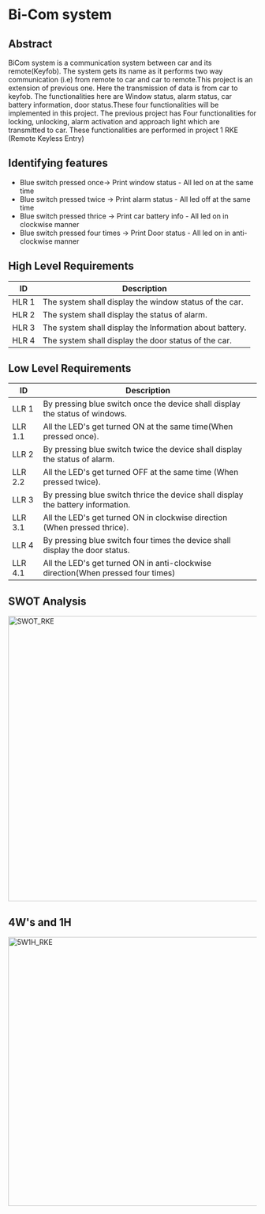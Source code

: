 
# Bi-Com system

## Abstract
 BiCom system is a communication system between car and its remote(Keyfob). The system gets its name as it performs two way communication (i.e) from remote to car and car to remote.This project is an extension of previous one. Here the transmission of data is from car to keyfob. The functionalities here are Window status, alarm status, car battery information, door status.These four functionalities will be implemented in this project. The previous project has Four functionalities for locking, unlocking, alarm activation and approach light which are transmitted to car. These functionalities are performed in project 1 RKE (Remote Keyless Entry)

## Identifying features
 * Blue switch pressed once-> Print window status - All led on at the same time
 * Blue switch pressed twice -> Print alarm status - All led off at the same time
 * Blue switch pressed thrice -> Print car battery info - All led on in clockwise manner
 * Blue switch pressed four times -> Print Door status - All led on in anti-clockwise manner


## High Level Requirements
ID     | Description
-------| -----------------------------------------
HLR 1  |The system shall display the window status of the car.
HLR 2  |The system shall display the status of alarm.
HLR 3  |The system shall display the Information about battery.
HLR 4  |The system shall display the door status of the car.

## Low Level Requirements
ID     | Description
-------| -----------------------------------------
LLR 1  |By pressing blue switch once the device shall display the status of windows.
LLR 1.1| All the LED's get turned ON at the same time(When pressed once).
LLR 2  |By pressing blue switch twice the device shall display the status of alarm.
LLR 2.2|All the LED's get turned OFF at the same time (When pressed twice).
LLR 3  |By pressing blue switch thrice the device shall display the battery information.
LLR 3.1| All the LED's get turned ON in clockwise direction (When pressed thrice).
LLR 4  |By pressing blue switch four times the device shall display the door status. 
LLR 4.1|All the LED's get turned ON in anti-clockwise direction(When pressed four times)

## SWOT Analysis
<img width="577" alt="SWOT_RKE" src="https://user-images.githubusercontent.com/98833151/157857408-d864f812-0e8e-490e-993c-94b5b7bf699f.png">

## 4W's and 1H
<img width="544" alt="5W1H_RKE" src="https://user-images.githubusercontent.com/98833151/157872039-a9fc634a-62be-46cb-bcf7-446575b8fe62.png">


